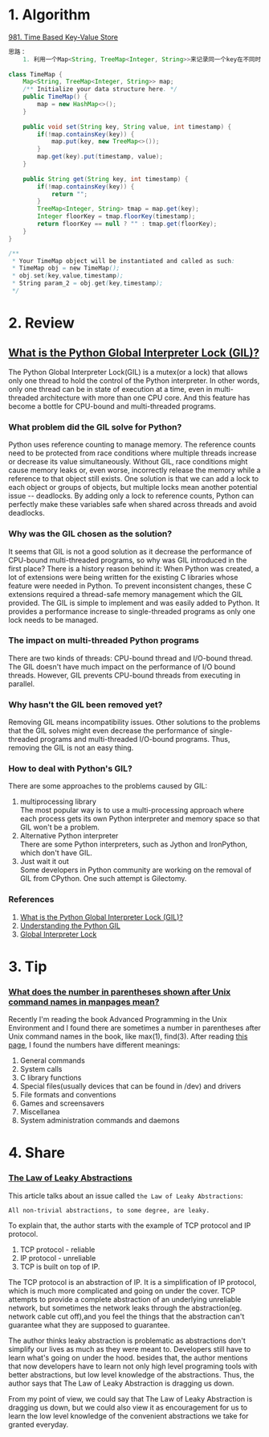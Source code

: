 # 1. Algorithm
[981. Time Based Key-Value Store](https://leetcode.com/contest/weekly-contest-121/problems/time-based-key-value-store/)
```Java
思路：
    1. 利用一个Map<String, TreeMap<Integer, String>>来记录同一个key在不同时间的value是什么。
    
class TimeMap {
    Map<String, TreeMap<Integer, String>> map;
    /** Initialize your data structure here. */
    public TimeMap() {
        map = new HashMap<>();
    }
    
    public void set(String key, String value, int timestamp) {
        if(!map.containsKey(key)) {
            map.put(key, new TreeMap<>());
        }
        map.get(key).put(timestamp, value);
    }
    
    public String get(String key, int timestamp) {
        if(!map.containsKey(key)) {
            return "";
        }
        TreeMap<Integer, String> tmap = map.get(key);
        Integer floorKey = tmap.floorKey(timestamp);
        return floorKey == null ? "" : tmap.get(floorKey);
    }
}

/**
 * Your TimeMap object will be instantiated and called as such:
 * TimeMap obj = new TimeMap();
 * obj.set(key,value,timestamp);
 * String param_2 = obj.get(key,timestamp);
 */
```

# 2. Review
## [What is the Python Global Interpreter Lock (GIL)?](https://realpython.com/python-gil/)
The Python Global Interpreter Lock(GIL) is a mutex(or a lock) that allows only one thread to hold the control of the Python interpreter. In other words, only one thread can be in state of execution at a time, even in multi-threaded architecture with more than one CPU core. And this feature has become a bottle for CPU-bound and multi-threaded programs.

### What problem did the GIL solve for Python?
Python uses reference counting to manage memory. The reference counts need to be protected from race conditions where multiple threads increase or decrease its value simultaneously. Without GIL, race conditions might cause memory leaks or, even worse, incorrectly release the memory while a reference to that object still exists. One solution is that we can add a lock to each object or groups of objects, but multiple locks mean another potential issue -- deadlocks. By adding only a lock to reference counts, Python can perfectly make these variables safe when shared across threads and avoid deadlocks.

### Why was the GIL chosen as the solution?
It seems that GIL is not a good solution as it decrease the performance of CPU-bound multi-threaded programs, so why was GIL introduced in the first place? There is a history reason behind it: When Python was created, a lot of extensions were being written for the existing C libraries whose feature were needed in Python. To prevent inconsistent changes, these C extensions required a thread-safe memory management which the GIL provided. The GIL is simple to implement and was easily added to Python. It provides a performance increase to single-threaded programs as only one lock needs to be managed.

### The impact on multi-threaded Python programs
There are two kinds of threads: CPU-bound thread and I/O-bound thread.
The GIL doesn't have much impact on the performance of I/O bound threads. However, GIL prevents CPU-bound threads from executing in parallel.

### Why hasn't the GIL been removed yet?
Removing GIL means incompatibility issues. Other solutions to the problems that the GIL solves might even decrease the performance of single-threaded programs and multi-threaded I/O-bound programs. Thus, removing the GIL is not an easy thing.

### How to deal with Python's GIL?
There are some approaches to the problems caused by GIL:
  1. multiprocessing library</br>
    The most popular way is to use a multi-processing approach where each process gets its own Python interpreter and memory space so that GIL won't be a problem.
  2. Alternative Python interpreter</br>
    There are some Python interpreters, such as Jython and IronPython, which don't have GIL.
  3. Just wait it out</br>
    Some developers in Python community are working on the removal of GIL from CPython. One such attempt is Gilectomy.
    
### References
  1. [What is the Python Global Interpreter Lock (GIL)?](https://realpython.com/python-gil/)
  2. [Understanding the Python GIL](https://www.youtube.com/watch?v=Obt-vMVdM8s&feature=youtu.be)
  3. [Global Interpreter Lock](https://wiki.python.org/moin/GlobalInterpreterLock)
  
# 3. Tip
### [What does the number in parentheses shown after Unix command names in manpages mean?](https://stackoverflow.com/questions/62936/what-does-the-number-in-parentheses-shown-after-unix-command-names-in-manpages-m)
Recently I'm reading the book Advanced Programming in the Unix Environment and I found there are sometimes a number in parentheses after Unix command names in the book, like max(1), find(3). After reading [this page]((https://stackoverflow.com/questions/62936/what-does-the-number-in-parentheses-shown-after-unix-command-names-in-manpages-m)), I found the numbers have different meanings:
  1. General commands
  2. System calls
  3. C library functions
  4. Special files(usually devices that can be found in /dev) and drivers
  5. File formats and conventions
  6. Games and screensavers
  7. Miscellanea
  8. System administration commands and daemons


# 4. Share
### [The Law of Leaky Abstractions](https://www.joelonsoftware.com/2002/11/11/the-law-of-leaky-abstractions/)</br>
This article talks about an issue called `the Law of Leaky Abstractions`:
```
All non-trivial abstractions, to some degree, are leaky.
```
To explain that, the author starts with the example of TCP protocol and IP protocol.
  1. TCP protocol - reliable
  2. IP protocol - unreliable
  3. TCP is built on top of IP.

The TCP protocol is an abstraction of IP. It is a simplification of IP protocol, which is much more complicated and going on under the cover. TCP attempts to provide a complete abstraction of an underlying unreliable network, but sometimes the network leaks through the abstraction(eg. network cable cut off),and you feel the things that the abstraction can't guarantee what they are supposed to guarantee.

The author thinks leaky abstraction is problematic as abstractions don't simplify our lives as much as they were meant to. Developers still have to learn what's going on under the hood. besides that, the author mentions that now developers have to learn not only high level programing tools with better abstractions, but low level knowledge of the abstractions. Thus, the author says that The Law of Leaky Abstraction is dragging us down.

From my point of view, we could say that The Law of Leaky Abstraction is dragging us down, but we could also view it as encouragement for us to learn the low level knowledge of the convenient abstractions we take for granted everyday.

